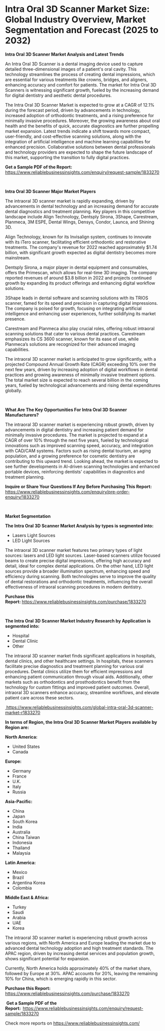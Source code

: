 <p><h1>Intra Oral 3D Scanner Market Size: Global Industry Overview, Market Segmentation and Forecast (2025 to 2032)</h1></p><p><strong>Intra Oral 3D Scanner Market Analysis and Latest Trends</strong></p>
<p><p>An Intra Oral 3D Scanner is a dental imaging device used to capture detailed three-dimensional images of a patient's oral cavity. This technology streamlines the process of creating dental impressions, which are essential for various treatments like crowns, bridges, and aligners, enhancing accuracy and comfort for patients. The market for Intra Oral 3D Scanners is witnessing significant growth, fueled by the increasing demand for digital dentistry and aesthetic dental procedures.</p><p>The Intra Oral 3D Scanner Market is expected to grow at a CAGR of 12.1% during the forecast period, driven by advancements in technology, increased adoption of orthodontic treatments, and a rising preference for minimally invasive procedures. Moreover, the growing awareness about oral health and the benefits of quick, accurate diagnostics are further propelling market expansion. Latest trends indicate a shift towards more compact, user-friendly, and cost-effective scanning solutions, along with the integration of artificial intelligence and machine learning capabilities for enhanced precision. Collaborative solutions between dental professionals and technology providers are expected to shape the future landscape of this market, supporting the transition to fully digital practices.</p></p>
<p><strong>Get a Sample PDF of the Report:&nbsp;</strong> <a href="https://www.reliablebusinessinsights.com/enquiry/request-sample/1833270?utm_campaign=3213&utm_medium=2&utm_source=Github&utm_content=ia&utm_term=26032025&utm_id=intra-oral-3d-scanner">https://www.reliablebusinessinsights.com/enquiry/request-sample/1833270</a></p>
<p>&nbsp;</p>
<p><strong>Intra Oral 3D Scanner Major Market Players</strong></p>
<p><p>The intraoral 3D scanner market is rapidly expanding, driven by advancements in dental technology and an increasing demand for accurate dental diagnostics and treatment planning. Key players in this competitive landscape include Align Technology, Dentsply Sirona, 3Shape, Carestream, Planmeca, 3M ESPE, Dental Wings, Densys, Condor, Launca, and Shining 3D.</p><p>Align Technology, known for its Invisalign system, continues to innovate with its iTero scanner, facilitating efficient orthodontic and restorative treatments. The company's revenue for 2022 reached approximately $1.74 billion, with significant growth expected as digital dentistry becomes more mainstream.</p><p>Dentsply Sirona, a major player in dental equipment and consumables, offers the Primescan, which allows for real-time 3D imaging. The company reported revenues of around $3.8 billion in 2022 and projects continued growth by expanding its product offerings and enhancing digital workflow solutions.</p><p>3Shape leads in dental software and scanning solutions with its TRIOS scanner, famed for its speed and precision in capturing digital impressions. The company is poised for growth, focusing on integrating artificial intelligence and enhancing user experiences, further solidifying its market presence.</p><p>Carestream and Planmeca also play crucial roles, offering robust intraoral scanning solutions that cater to various dental practices. Carestream emphasizes its CS 3600 scanner, known for its ease of use, while Planmeca’s solutions are recognized for their advanced imaging capabilities.</p><p>The intraoral 3D scanner market is anticipated to grow significantly, with a projected Compound Annual Growth Rate (CAGR) exceeding 10% over the next few years, driven by increasing adoption of digital workflows in dental practices and growing awareness of minimally invasive treatment options. The total market size is expected to reach several billion in the coming years, fueled by technological advancements and rising dental expenditures globally.</p></p>
<p>&nbsp;</p>
<p><strong>What Are The Key Opportunities For Intra Oral 3D Scanner Manufacturers?</strong></p>
<p><p>The intraoral 3D scanner market is experiencing robust growth, driven by advancements in digital dentistry and increasing patient demand for minimally invasive procedures. The market is projected to expand at a CAGR of over 10% through the next five years, fueled by technological innovations such as improved scanning speed, accuracy, and integration with CAD/CAM systems. Factors such as rising dental tourism, an aging population, and a growing preference for cosmetic dentistry are contributing to this upward trend. Looking ahead, the market is expected to see further developments in AI-driven scanning technologies and enhanced portable devices, reinforcing dentists' capabilities in diagnostics and treatment planning.</p></p>
<p><strong>Inquire or Share Your Questions If Any Before Purchasing This Report:</strong> <a href="https://www.reliablebusinessinsights.com/enquiry/pre-order-enquiry/1833270?utm_campaign=3213&utm_medium=2&utm_source=Github&utm_content=ia&utm_term=26032025&utm_id=intra-oral-3d-scanner">https://www.reliablebusinessinsights.com/enquiry/pre-order-enquiry/1833270</a></p>
<p>&nbsp;</p>
<p><strong>Market Segmentation</strong></p>
<p><strong>The Intra Oral 3D Scanner Market Analysis by types is segmented into:</strong></p>
<p><ul><li>Lasers Light Sources</li><li>LED Light Sources</li></ul></p>
<p><p>The intraoral 3D scanner market features two primary types of light sources: lasers and LED light sources. Laser-based scanners utilize focused beams to create precise digital impressions, offering high accuracy and detail, ideal for complex dental applications. On the other hand, LED light sources provide a broader illumination spectrum, enhancing speed and efficiency during scanning. Both technologies serve to improve the quality of dental restorations and orthodontic treatments, influencing the overall effectiveness of intraoral scanning procedures in modern dentistry.</p></p>
<p><strong>Purchase this Report:&nbsp;</strong><a href="https://www.reliablebusinessinsights.com/purchase/1833270?utm_campaign=3213&utm_medium=2&utm_source=Github&utm_content=ia&utm_term=26032025&utm_id=intra-oral-3d-scanner">https://www.reliablebusinessinsights.com/purchase/1833270</a></p>
<p>&nbsp;</p>
<p><strong>The Intra Oral 3D Scanner Market Industry Research by Application is segmented into:</strong></p>
<p><ul><li>Hospital</li><li>Dental Clinic</li><li>Other</li></ul></p>
<p><p>The intraoral 3D scanner market finds significant applications in hospitals, dental clinics, and other healthcare settings. In hospitals, these scanners facilitate precise diagnostics and treatment planning for various oral procedures. Dental clinics utilize them for efficient impressions and enhancing patient communication through visual aids. Additionally, other markets such as orthodontics and prosthodontics benefit from the technology for custom fittings and improved patient outcomes. Overall, intraoral 3D scanners enhance accuracy, streamline workflows, and elevate patient care across these sectors.</p></p>
<p><a href="https://www.reliablebusinessinsights.com/global-intra-oral-3d-scanner-market-r1833270?utm_campaign=3213&utm_medium=2&utm_source=Github&utm_content=ia&utm_term=26032025&utm_id=intra-oral-3d-scanner">&nbsp;https://www.reliablebusinessinsights.com/global-intra-oral-3d-scanner-market-r1833270</a></p>
<p><strong>In terms of Region, the Intra Oral 3D Scanner Market Players available by Region are:</strong></p>
<p>
    <p> <strong> North America: </strong>
        <ul>
            <li>United States</li>
            <li>Canada</li>
        </ul>
        </p> 
    <p> <strong> Europe: </strong>
        <ul>
            <li>Germany</li>
            <li>France</li>
            <li>U.K.</li>
            <li>Italy</li>
            <li>Russia</li>
        </ul>
        </p> 
    <p> <strong> Asia-Pacific: </strong>
        <ul>
            <li>China</li>
            <li>Japan</li>
            <li>South Korea</li>
            <li>India</li>
            <li>Australia</li>
            <li>China Taiwan</li>
            <li>Indonesia</li>
            <li>Thailand</li>
            <li>Malaysia</li>
        </ul>
        </p> 
    <p> <strong> Latin America: </strong>
        <ul>
            <li>Mexico</li>
            <li>Brazil</li>
            <li>Argentina Korea</li>
            <li>Colombia</li>
        </ul>
        </p> 
    <p> <strong> Middle East & Africa: </strong>
        <ul>
            <li>Turkey</li>
            <li>Saudi</li>
            <li>Arabia</li>
            <li>UAE</li>
            <li>Korea</li>
        </ul>
    </p>
    </p>
<p><p>The intraoral 3D scanner market is experiencing robust growth across various regions, with North America and Europe leading the market due to advanced dental technology adoption and high treatment standards. The APAC region, driven by increasing dental services and population growth, shows significant potential for expansion. </p><p>Currently, North America holds approximately 40% of the market share, followed by Europe at 30%. APAC accounts for 20%, leaving the remaining 10% for China, which is emerging rapidly in this sector.</p></p>
<p><strong>Purchase this Report: </strong><a href="https://www.reliablebusinessinsights.com/purchase/1833270?utm_campaign=3213&utm_medium=2&utm_source=Github&utm_content=ia&utm_term=26032025&utm_id=intra-oral-3d-scanner">https://www.reliablebusinessinsights.com/purchase/1833270</a></p>
<p>&nbsp;<strong>Get a Sample PDF of the Report:&nbsp;&nbsp;</strong><a href="https://www.reliablebusinessinsights.com/enquiry/request-sample/1833270?utm_campaign=3213&utm_medium=2&utm_source=Github&utm_content=ia&utm_term=26032025&utm_id=intra-oral-3d-scanner">https://www.reliablebusinessinsights.com/enquiry/request-sample/1833270</a></p>
<p><strong></strong></p>
<p>Check more reports on <a href="https://www.reliablebusinessinsights.com/?utm_campaign=3213&utm_medium=2&utm_source=Github&utm_content=ia&utm_term=26032025&utm_id=intra-oral-3d-scanner">https://www.reliablebusinessinsights.com/</a></p>